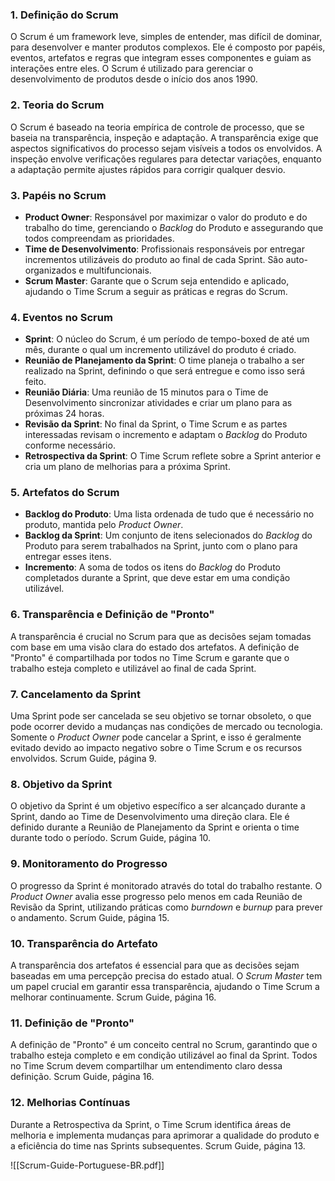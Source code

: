 ### 1. **Definição do Scrum**

O Scrum é um framework leve, simples de entender, mas difícil de dominar, para desenvolver e manter produtos complexos. Ele é composto por papéis, eventos, artefatos e regras que integram esses componentes e guiam as interações entre eles. O Scrum é utilizado para gerenciar o desenvolvimento de produtos desde o início dos anos 1990.

### 2. **Teoria do Scrum**

O Scrum é baseado na teoria empírica de controle de processo, que se baseia na transparência, inspeção e adaptação. A transparência exige que aspectos significativos do processo sejam visíveis a todos os envolvidos. A inspeção envolve verificações regulares para detectar variações, enquanto a adaptação permite ajustes rápidos para corrigir qualquer desvio.

### 3. **Papéis no Scrum**

- **Product Owner**: Responsável por maximizar o valor do produto e do trabalho do time, gerenciando o _Backlog_ do Produto e assegurando que todos compreendam as prioridades.
- **Time de Desenvolvimento**: Profissionais responsáveis por entregar incrementos utilizáveis do produto ao final de cada Sprint. São auto-organizados e multifuncionais.
- **Scrum Master**: Garante que o Scrum seja entendido e aplicado, ajudando o Time Scrum a seguir as práticas e regras do Scrum.

### 4. **Eventos no Scrum**

- **Sprint**: O núcleo do Scrum, é um período de tempo-boxed de até um mês, durante o qual um incremento utilizável do produto é criado.
- **Reunião de Planejamento da Sprint**: O time planeja o trabalho a ser realizado na Sprint, definindo o que será entregue e como isso será feito.
- **Reunião Diária**: Uma reunião de 15 minutos para o Time de Desenvolvimento sincronizar atividades e criar um plano para as próximas 24 horas.
- **Revisão da Sprint**: No final da Sprint, o Time Scrum e as partes interessadas revisam o incremento e adaptam o _Backlog_ do Produto conforme necessário.
- **Retrospectiva da Sprint**: O Time Scrum reflete sobre a Sprint anterior e cria um plano de melhorias para a próxima Sprint.

### 5. **Artefatos do Scrum**

- **Backlog do Produto**: Uma lista ordenada de tudo que é necessário no produto, mantida pelo _Product Owner_.
- **Backlog da Sprint**: Um conjunto de itens selecionados do _Backlog_ do Produto para serem trabalhados na Sprint, junto com o plano para entregar esses itens.
- **Incremento**: A soma de todos os itens do _Backlog_ do Produto completados durante a Sprint, que deve estar em uma condição utilizável.

### 6. **Transparência e Definição de "Pronto"**

A transparência é crucial no Scrum para que as decisões sejam tomadas com base em uma visão clara do estado dos artefatos. A definição de "Pronto" é compartilhada por todos no Time Scrum e garante que o trabalho esteja completo e utilizável ao final de cada Sprint.

### 7. **Cancelamento da Sprint**

Uma Sprint pode ser cancelada se seu objetivo se tornar obsoleto, o que pode ocorrer devido a mudanças nas condições de mercado ou tecnologia. Somente o _Product Owner_ pode cancelar a Sprint, e isso é geralmente evitado devido ao impacto negativo sobre o Time Scrum e os recursos envolvidos. Scrum Guide, página 9.

### 8. **Objetivo da Sprint**

O objetivo da Sprint é um objetivo específico a ser alcançado durante a Sprint, dando ao Time de Desenvolvimento uma direção clara. Ele é definido durante a Reunião de Planejamento da Sprint e orienta o time durante todo o período. Scrum Guide, página 10.

### 9. **Monitoramento do Progresso**

O progresso da Sprint é monitorado através do total do trabalho restante. O _Product Owner_ avalia esse progresso pelo menos em cada Reunião de Revisão da Sprint, utilizando práticas como _burndown_ e _burnup_ para prever o andamento. Scrum Guide, página 15.

### 10. **Transparência do Artefato**

A transparência dos artefatos é essencial para que as decisões sejam baseadas em uma percepção precisa do estado atual. O _Scrum Master_ tem um papel crucial em garantir essa transparência, ajudando o Time Scrum a melhorar continuamente. Scrum Guide, página 16.

### 11. **Definição de "Pronto"**

A definição de "Pronto" é um conceito central no Scrum, garantindo que o trabalho esteja completo e em condição utilizável ao final da Sprint. Todos no Time Scrum devem compartilhar um entendimento claro dessa definição. Scrum Guide, página 16.

### 12. **Melhorias Contínuas**

Durante a Retrospectiva da Sprint, o Time Scrum identifica áreas de melhoria e implementa mudanças para aprimorar a qualidade do produto e a eficiência do time nas Sprints subsequentes. Scrum Guide, página 13.

![[Scrum-Guide-Portuguese-BR.pdf]]